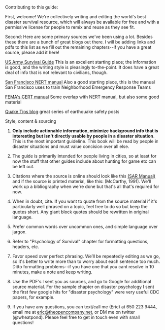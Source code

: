 Contributing to this guide:

First, welcome! We're collectively writing and editing the world's best disaster survival resource, which will always be available for free and with a permissive license for people to remix and reuse as they see fit. 

Second: Here are some primary sources we've been using a lot. Besides these there are a bunch of great blogs out there. I will be adding links and pdfs to this list as we fill out the remaining chapters--if you have a great source, please add it here!

[US Army Survival Guide](https://s3-us-west-1.amazonaws.com/openco/Army+survival+manual.pdf)
This is an excellent starting place; the information is good, and the writing style is pleasingly to-the-point. It does have a great deal of info that is not relevant to civilians, though.

[San Francisco NERT manual](https://s3-us-west-1.amazonaws.com/openco/NERT+manual.pdf) Also a good starting place, this is the manual San Francisco uses to train Neighborhood Emergency Response Teams

[FEMA's CERT manual](https://s3-us-west-1.amazonaws.com/openco/fema+manual.pdf) Some overlap with NERT manual, but also some good material

[Quake Tips blog](http://quaketips.blogspot.com/) great series of earthquake safety posts


Style, content & sourcing

1. **Only include actionable information, minimize background info that is interesting but isn't directly usable by people in a disaster situation.** This is the most important guideline. This book will be read by people in disaster situations and must value concision over all else.


2. The guide is primarily intended for people living in cities, so at least for now the stuff that other guides include about hunting for game etc can be left out. 

3. Citations where the source is online should look like this [(SAR Manual)](http://wikipedia.org/sarmanual) and if the source is printed material, like this: (McCarthy, 1991). We'll work up a bibliography when we're done but that's all that's required for now.

3. When in doubt, cite. If you want to quote from the source material if it's particularly well phrased on a topic, feel free to do so but keep the quotes short. Any giant block quotes should be rewritten in original language.

4. Prefer common words over uncommon ones, and simple language over jargon.

5. Refer to "Psychology of Survival" chapter for formatting questions, headers, etc.

6. Favor speed over perfect phrasing. We’ll be repeatedly editing as we go, so it's better to write more than to worry about each sentence too much. Ditto formatting problems--if you have one that you cant resolve in 10 minutes, make a note and keep writing.

7. Use the PDF's I sent you as sources, and go to Google for additional source material. For the sample chapter on disaster psychology I sent the first few google hits for "disaster psychology" were very useful CDC papers, for example.

8. If you have any questions, you can text/call me (Eric) at 650 223 9444, email me at eric@theopencompany.net, or DM me on twitter (@wheatpond). Please feel free to get in touch even with small questions!

